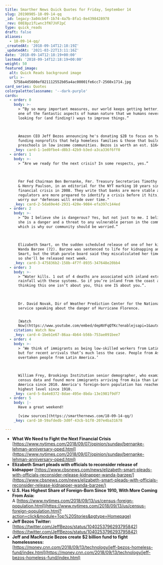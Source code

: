 ```yaml
---
title: Smarther News Quick Quotes for Friday, September 14
slug: 20190905-18-09-14-qq
_id: legacy-3a04cb6f-1b74-4a7b-8fa1-8e4398428978
_rev: O8E8pz1fLwnc3fN7JVF2pC
type: quick_reads
draft: false
aliases:
  - 18-09-14-qq/
_createdAt: '2018-09-14T12:18:19Z'
_updatedAt: '2021-03-22T13:11:16Z'
date: '2018-09-14T12:18:19+00:00'
lastmod: '2018-09-14T12:18:19+00:00'
weight: 50
featured_image:
  alt: Quick Reads background image
  url: >-
    5758a4d5600ef821112552b05a4ac00001fe6cc7-2560x1714.jpg
card_series: Quotes
colorpaletteclassname: '--dark-purple'
cards:
  - order: 0
    body: >-
      > “By so many important measures, our world keeps getting better, and its
      one of the fantastic aspects of human nature that we humans never stop
      looking for (and finding!) ways to improve things.”  
        
        
        
      Amazon CEO Jeff Bezos announcing he's donating $2B to focus on two areas:
      funding nonprofits that help homeless families & those that build
      preschools in low income communities. Bezos is worth an est. $164B.
    _key: card-1-1ed0fbe4-d8b3-42b9-b3ed-a3ca336f6ff0
  - order: 1
    body: >-
      > “Are we ready for the next crisis? In some respects, yes.”  
        
        
        
      Fmr Fed Chairman Ben Bernanke, Fmr. Treasury Secretaries Timothy Geithner
      & Henry Paulson, in an editorial for the NYT marking 10 years since the
      financial crisis in 2008. They write that banks are more stable and
      regulators are more prepared to identify a crisis before it hits, but they
      worry our "defenses will erode over time."
    _key: card-2-5da69e4d-2931-420e-9084-efa397c144ed
  - order: 2
    body: >-
      > “Do I believe she is dangerous? Yes, but not just to me. I believe that
      she is a danger and a threat to any vulnerable person in the community,
      which is why our community should be worried.”  
        
        
        
      Elizabeth Smart, on the sudden scheduled release of one of her kidnappers,
      Wanda Barzee (72). Barzee was sentenced to life for kidnapping and abusing
      Smart, but the Utah parole board said they miscalculated her time served
      so she'll be released next week.
    _key: card-3-475836b2-158b-4f7f-8935-347648e20bb4
  - order: 3
    body: >-
      > “Water kills. 1 out of 4 deaths are associated with inland extreme
      rainfall with these systems. So if you’re inland from the coast and
      thinking this one isn’t about you, this one IS about you.”.  
        
        
        
      Dr. David Novak, Dir of Weather Prediction Center for the National Weather
      service speaking about the danger of Hurricane Florence.


      [Watch
      Now](https://www.youtube.com/embed/depNVFqQTKc?enablejsapi=1&autoplay=1&rel=0)
    citation: Watch Now
    _key: card-4-1beb1e67-86aa-4b64-b56b-753ae091bee7
  - order: 4
    body: >-
      > ‘We think of immigrants as being low-skilled workers from Latin America,
      but for recent arrivals that’s much less the case. People from Asia have
      overtaken people from Latin America.’  
        
        
        
      William Frey, Brookings Institution senior demographer, who examined new
      census data and found more immigrants arriving from Asia than Latin
      America since 2010. America's foreign-born population has reached its
      highest level since 1910.
    _key: card-5-8a4e8372-8dae-495e-8bda-13e1981f9df7
  - order: 5
    body: |-
      Have a great weekend!

      [view sources](https://smarthernews.com/18-09-14-qq/)
    _key: card-10-59afdedb-3d0f-43cb-b1f8-207e4ba31678

---
```

* **What We Need to Fight the Next Financial Crisis**  
[https://www.nytimes.com/2018/09/07/opinion/sunday/bernanke-lehman-anniversary-oped.html](https://www.nytimes.com/2018/09/07/opinion/sunday/bernanke-lehman-anniversary-oped.html)
* **Elizabeth Smart pleads with officials to reconsider release of kidnapper** [https://www.cbsnews.com/news/elizabeth-smart-pleads-with-officials-reconsider-release-kidnapper-wanda-barzee/](https://www.cbsnews.com/news/elizabeth-smart-pleads-with-officials-reconsider-release-kidnapper-wanda-barzee/)
* **U.S. Has Highest Share of Foreign-Born Since 1910, With More Coming From Asia:**  
A [https://www.nytimes.com/2018/09/13/us/census-foreign-population.html](https://www.nytimes.com/2018/09/13/us/census-foreign-population.html?action=click&module=Top%20Stories&pgtype=Homepage)
* **Jeff Bezos Twitter:**  
[https://twitter.com/JeffBezos/status/1040253796293795842](https://twitter.com/JeffBezos/status/1040253796293795842)
* **Jeff and MacKenzie Bezos create $2 billion fund to fight homelessness:**  
[https://money.cnn.com/2018/09/13/technology/jeff-bezos-homeless-fund/index.html](https://money.cnn.com/2018/09/13/technology/jeff-bezos-homeless-fund/index.html)